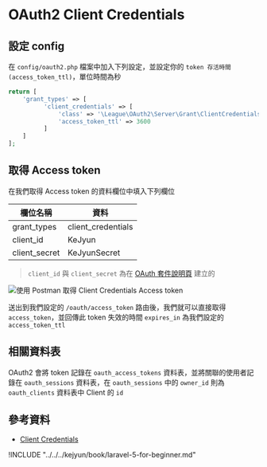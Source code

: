 # OAuth2 Client Credentials

## 設定 config

在 `config/oauth2.php` 檔案中加入下列設定，並設定你的 `token 存活時間(access_token_ttl)`，單位時間為秒

```php
return [
    'grant_types' => [
          'client_credentials' => [
              'class' => '\League\OAuth2\Server\Grant\ClientCredentialsGrant',
              'access_token_ttl' => 3600
          ]
    ]
];
```


## 取得 Access token

在我們取得 Access token 的資料欄位中填入下列欄位

| 欄位名稱 | 資料 |
|---|---|
| grant_types | client_credentials |
| client_id | KeJyun |
| client_secret | KeJyunSecret |

> `client_id` 與 `client_secret` 為在 [OAuth 套件說明頁](package-auth-oauth2-README.md) 建立的


![使用 Postman 取得 Client Credentials Access token](./images/oauth2-client-credentials-get-access-token.png)

送出到我們設定的 `/oauth/access_token` 路由後，我們就可以直接取得 `access_token`，並回傳此 token 失效的時間 `expires_in` 為我們設定的 `access_token_ttl`

## 相關資料表

OAuth2 會將 token 記錄在 `oauth_access_tokens` 資料表，並將關聯的使用者記錄在 `oauth_sessions` 資料表，在 `oauth_sessions` 中的 `owner_id` 則為 `oauth_clients` 資料表中 Client 的 `id`

## 參考資料
* [Client Credentials](https://github.com/lucadegasperi/oauth2-server-laravel/wiki/Implementing-an-Authorization-Server-With-the-Client-Credentials-Grant)


!INCLUDE "../../../kejyun/book/laravel-5-for-beginner.md"
